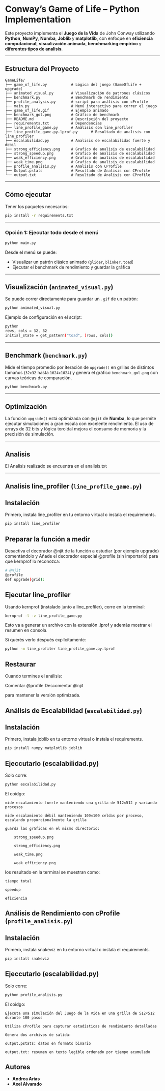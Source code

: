 #  Conway’s Game of Life – Python Implementation

Este proyecto implementa el **Juego de la Vida** de John Conway utilizando **Python**, **NumPy**, **Numba**, **Joblib** y **matplotlib**, con enfoque en **eficiencia computacional**, **visualización animada**, **benchmarking empírico** y **diferentes tipos de analisis**.

---

##  Estructura del Proyecto

```
GameLife/
├── game_of_life.py           # Lógica del juego (GameOfLife + upgrade)
├── animated_visual.py        # Visualización de patrones clásicos
├── benchmark.py              # Benchmark de rendimiento
├── profile_analysis.py       # script para análisis con cProfile
├── main.py                   # Menú interactivo para correr el juego
├── game_of_life.gif          # Ejemplo animado
├── benchmark_gol.png         # Gráfico de benchmark
├── README.md                 # Descripción del proyecto
├── requirements.txt          # Dependencias
├── line_profile_game.py      # Análisis con line_profiler
├── line_profile_game.py.lprof.py      # Resultado de analisis con line_profiler
├── escalabilidad.py          # Analisis de escalabilidad fuerte y debil
├── strong_efficiency.png     # Grafico de analisis de escalabilidad
├── strong_speedup.png        # Grafico de analisis de escalabilidad
├── weak_efficiency.png       # Grafico de analisis de escalabilidad
├── weak_time.png             # Grafico de analisis de escalabilidad
├── profile_analisis.py       # Analisis con CProfile
├── Output.pstats             # Resultado de Analisis con CProfile
└── output.txt                # Resultado de Analisis con CProfile

```

---

##  Cómo ejecutar

Tener los paquetes necesarios:

```bash
pip install -r requirements.txt
```

---

###  Opción 1: Ejecutar todo desde el menú

```bash
python main.py
```

Desde el menú se puede:

- Visualizar un patrón clásico animado (`glider`, `blinker`, `toad`)
- Ejecutar el benchmark de rendimiento y guardar la gráfica

---

##  Visualización (`animated_visual.py`)

Se puede correr directamente para guardar un `.gif` de un patrón:

```bash
python animated_visual.py
```

Ejemplo de configuración en el script:

```bash
python
rows, cols = 32, 32
initial_state = get_pattern("toad", (rows, cols))
```

---

##  Benchmark (`benchmark.py`)

Mide el tiempo promedio por iteración de `upgrade()` en grillas de distintos tamaños (`32x32` hasta `1024x1024`) y genera el gráfico `benchmark_gol.png` con curvas teóricas de comparación.

```bash
python benchmark.py
```

---

##  Optimización

La función `upgrade()` está optimizada con `@njit` de **Numba**, lo que permite ejecutar simulaciones a gran escala con excelente rendimiento. El uso de arrays de 32 bits y lógica toroidal mejora el consumo de memoria y la precisión de simulación.

---


##  Analisis

El Analisis realizado se encuentra en el analisis.txt

---

## Analisis line_profiler (`line_profile_game.py`)

## Instalación
Primero, instala line_profiler en tu entorno virtual o instala el requirements.

```bash
pip install line_profiler
```

## Preparar la función a medir
Desactiva el decorador @njit de la función a estudiar (por ejemplo upgrade) comentándolo y Añade el decorador especial @profile (sin importarlo) para que kernprof lo reconozca:

```bash
# @njit
@profile
def upgrade(grid):
```


## Ejecutar line_profiler
Usando kernprof (instalado junto a line_profiler), corre en la terminal:

```bash
kernprof -l -v line_profile_game.py

```
Esto va a generar un archivo con la extensión .lprof y además mostrar el resumen en consola.

Si querés verlo después explícitamente:

```bash
python -m line_profiler line_profile_game.py.lprof

```

## Restaurar 
Cuando termines el análisis:

Comentar @profile
Descomentar @njit

para mantener la versión optimizada.

## Análisis de Escalabilidad (`escalabilidad.py`)

## Instalación
Primero, instala joblib en tu entorno virtual o instala el requirements.

```bash
pip install numpy matplotlib joblib
```

## Ejeccutarlo (escalabilidad.py)

Solo corre:

```bash
python escalabilidad.py
```


El coidgo:

    mide escalamiento fuerte manteniendo una grilla de 512×512 y variando procesos

    mide escalamiento débil manteniendo 100×100 celdas por proceso, escalando proporcionalmente la grilla

    guarda las gráficas en el mismo directorio:

        strong_speedup.png

        strong_efficiency.png

        weak_time.png

        weak_efficiency.png

los resultado en la terminal se muestran como:

    tiempo total

    speedup

    eficiencia


## Análisis de Rendimiento con cProfile (`profile_analisis.py`)


## Instalación
Primero, instala snakeviz en tu entorno virtual o instala el requirements.

```bash
pip install snakeviz
```

## Ejeccutarlo (escalabilidad.py)

Solo corre:

```bash
python profile_analisis.py

```
El coidgo:

    Ejecuta una simulación del Juego de la Vida en una grilla de 512×512 durante 100 pasos

    Utiliza cProfile para capturar estadísticas de rendimiento detalladas

    Genera dos archivos de salida:

    output.pstats: datos en formato binario

    output.txt: resumen en texto legible ordenado por tiempo acumulado

    
## 

##  Autores

- **Andrea Arias**  
- **Axel Alvarado**  
